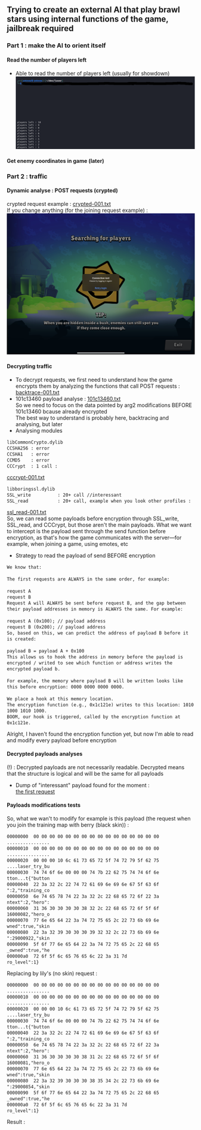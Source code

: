 ## Trying to create an external AI that play brawl stars using internal functions of the game, jailbreak required
### Part 1 : make the AI to orient itself
#### Read the number of players left
- Able to read the number of players left (usually for showdown)
![alt text](https://raw.githubusercontent.com/slayy2357/bs-intelligence/refs/heads/main/pictures/1.png)
#### Get enemy coordinates in game (later)
### Part 2 : traffic
#### Dynamic analyse : POST requests (crypted)
crypted request example : [crypted-001.txt](https://github.com/slayy2357/bs-intelligence/blob/main/dump/requests/crypted-001.txt)  
If you change anything (for the joining request example) :
![alt text](https://raw.githubusercontent.com/slayy2357/bs-intelligence/refs/heads/main/pictures/5.png)
#### Decrypting traffic
- To decrypt requests, we first need to understand how the game encrypts them by analyzing the functions that call POST requests :
[backtrace-001.txt](https://github.com/slayy2357/bs-intelligence/blob/main/dump/requests/backtrace-001.txt)
- 101c13460 payload analyse :
[101c13460.txt](https://github.com/slayy2357/bs-intelligence/blob/main/dump/requests/101c13460.txt)  
So we need to focus on the data pointed by arg2 modifications BEFORE 101c13460 bcause already encrypted  
The best way to understand is probably here, backtracing and analysing, but later
- Analysing modules
```text
libCommonCrypto.dylib
CCSHA256 : error
CCSHA1   : error
CCMD5    : error
CCCrypt  : 1 call :
```
[cccrypt-001.txt](https://github.com/slayy2357/bs-intelligence/blob/main/dump/requests/cccrypt-001.txt)
``` text
libboringssl.dylib
SSL_write          : 20+ call //interessant
SSL_read           : 20+ call, example when you look other profiles :
```
[ssl_read-001.txt](https://github.com/slayy2357/bs-intelligence/blob/main/dump/requests/ssl_read-001.txt)  
So, we can read some payloads before encryption through SSL_write, SSL_read, and CCCrypt, but those aren't the main payloads. What we want to intercept is the payload sent through the send function before encryption, as that's how the game communicates with the server—for example, when joining a game, using emotes, etc
- Strategy to read the payload of send BEFORE encryption
``` text
We know that:

The first requests are ALWAYS in the same order, for example:

request A
request B
Request A will ALWAYS be sent before request B, and the gap between their payload addresses in memory is ALWAYS the same. For example:

request A (0x100); // payload address
request B (0x200); // payload address
So, based on this, we can predict the address of payload B before it is created:

payload B = payload A + 0x100
This allows us to hook the address in memory before the payload is encrypted / writed to see which function or address writes the encrypted payload b.

For example, the memory where payload B will be written looks like this before encryption: 0000 0000 0000 0000.

We place a hook at this memory location.
The encryption function (e.g., 0x1c121e) writes to this location: 1010 1000 1010 1000.
BOOM, our hook is triggered, called by the encryption function at 0x1c121e.
```
Alright, I haven't found the encryption function yet, but now I'm able to read and modify every payload before encryption
#### Decrypted payloads analyses
(!) : Decrypted payloads are not necessarily readable. Decrypted means that the structure is logical and will be the same for all payloads  
- Dump of "interessant" payload found for the moment :  
[the first request](https://github.com/slayy2357/bs-intelligence/blob/main/dump/requests/decrypted-001.txt)  
#### Payloads modifications tests
So, what we wan't to modify for example is this payload (the request when you join the training map with berry (black skin)) :
``` text
00000000  00 00 00 00 00 00 00 00 00 00 00 00 00 00 00 00  ................
00000010  00 00 00 00 00 00 00 00 00 00 00 00 00 00 00 00  ................
00000020  00 00 00 10 6c 61 73 65 72 5f 74 72 79 5f 62 75  ....laser_try_bu
00000030  74 74 6f 6e 00 00 00 74 7b 22 62 75 74 74 6f 6e  tton...t{"button
00000040  22 3a 32 2c 22 74 72 61 69 6e 69 6e 67 5f 63 6f  ":2,"training_co
00000050  6e 74 65 78 74 22 3a 32 2c 22 68 65 72 6f 22 3a  ntext":2,"hero":
00000060  31 36 30 30 30 30 38 32 2c 22 68 65 72 6f 5f 6f  16000082,"hero_o
00000070  77 6e 65 64 22 3a 74 72 75 65 2c 22 73 6b 69 6e  wned":true,"skin
00000080  22 3a 32 39 30 30 30 39 32 32 2c 22 73 6b 69 6e  ":29000922,"skin
00000090  5f 6f 77 6e 65 64 22 3a 74 72 75 65 2c 22 68 65  _owned":true,"he
000000a0  72 6f 5f 6c 65 76 65 6c 22 3a 31 7d              ro_level":1}
```
Replacing by lily's (no skin) request :
``` text
00000000  00 00 00 00 00 00 00 00 00 00 00 00 00 00 00 00  ................
00000010  00 00 00 00 00 00 00 00 00 00 00 00 00 00 00 00  ................
00000020  00 00 00 10 6c 61 73 65 72 5f 74 72 79 5f 62 75  ....laser_try_bu
00000030  74 74 6f 6e 00 00 00 74 7b 22 62 75 74 74 6f 6e  tton...t{"button
00000040  22 3a 32 2c 22 74 72 61 69 6e 69 6e 67 5f 63 6f  ":2,"training_co
00000050  6e 74 65 78 74 22 3a 32 2c 22 68 65 72 6f 22 3a  ntext":2,"hero":
00000060  31 36 30 30 30 30 38 31 2c 22 68 65 72 6f 5f 6f  16000081,"hero_o
00000070  77 6e 65 64 22 3a 74 72 75 65 2c 22 73 6b 69 6e  wned":true,"skin
00000080  22 3a 32 39 30 30 30 38 35 34 2c 22 73 6b 69 6e  ":29000854,"skin
00000090  5f 6f 77 6e 65 64 22 3a 74 72 75 65 2c 22 68 65  _owned":true,"he
000000a0  72 6f 5f 6c 65 76 65 6c 22 3a 31 7d              ro_level":1}
```
Result :